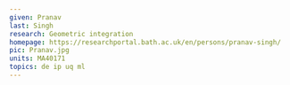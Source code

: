 ```yaml
---
given: Pranav
last: Singh
research: Geometric integration
homepage: https://researchportal.bath.ac.uk/en/persons/pranav-singh/
pic: Pranav.jpg
units: MA40171
topics: de ip uq ml
---
```

